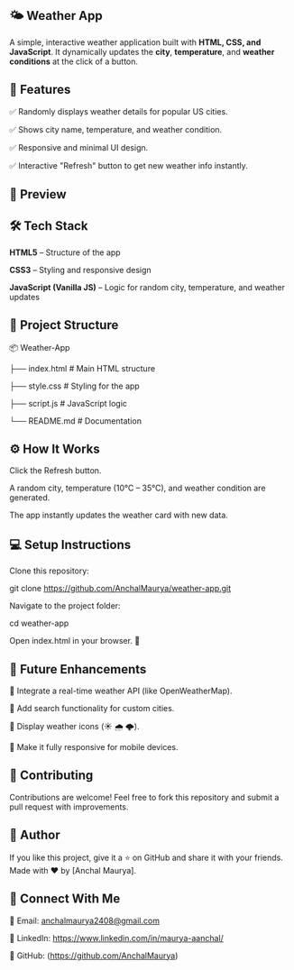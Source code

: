 ## 🌤️ Weather App

A simple, interactive weather application built with **HTML, CSS, and JavaScript**.
It dynamically updates the **city**, **temperature**, and **weather conditions** at the click of a button.

## 🚀 Features

✅ Randomly displays weather details for popular US cities.

✅ Shows city name, temperature, and weather condition.

✅ Responsive and minimal UI design.

✅ Interactive "Refresh" button to get new weather info instantly.


## 📸 Preview




## 🛠️ Tech Stack

**HTML5** – Structure of the app

**CSS3** – Styling and responsive design

**JavaScript (Vanilla JS)** – Logic for random city, temperature, and weather updates

## 📂 Project Structure

📦 Weather-App

├── index.html     # Main HTML structure

├── style.css      # Styling for the app

├── script.js      # JavaScript logic

└── README.md      # Documentation

## ⚙️ How It Works

Click the Refresh button.

A random city, temperature (10°C – 35°C), and weather condition are generated.

The app instantly updates the weather card with new data.

## 💻 Setup Instructions

Clone this repository:

git clone https://github.com/AnchalMaurya/weather-app.git


Navigate to the project folder:

cd weather-app


Open index.html in your browser. 🚀

## 🎯 Future Enhancements

🔹 Integrate a real-time weather API (like OpenWeatherMap).

🔹 Add search functionality for custom cities.

🔹 Display weather icons (☀️ 🌧️ 🌩️).

🔹 Make it fully responsive for mobile devices.


## 🙌 Contributing

Contributions are welcome! Feel free to fork this repository and submit a pull request with improvements.

## 📄  Author

If you like this project, give it a ⭐ on GitHub and share it with your friends.
Made with ❤️ by [Anchal Maurya].

## 🔗 Connect With Me

📧 Email: anchalmaurya2408@gmail.com

💼 LinkedIn: https://www.linkedin.com/in/maurya-aanchal/

🐙 GitHub: (https://github.com/AnchalMaurya)
